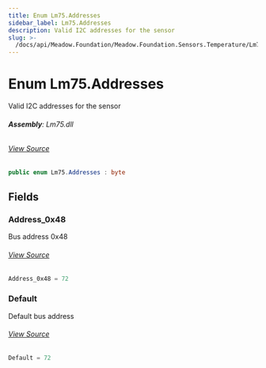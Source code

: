 ```yaml
---
title: Enum Lm75.Addresses
sidebar_label: Lm75.Addresses
description: Valid I2C addresses for the sensor
slug: >-
  /docs/api/Meadow.Foundation/Meadow.Foundation.Sensors.Temperature/Lm75.Addresses
---
```

# Enum Lm75.Addresses
Valid I2C addresses for the sensor

###### **Assembly**: Lm75.dll
###### [View Source](https://github.com/WildernessLabs/Meadow.Foundation.git/blob/develop/Source/Meadow.Foundation.Peripherals/Sensors.Temperature.Lm75/Driver/Lm75.Addresses.cs#L8)
```csharp title="Declaration"
public enum Lm75.Addresses : byte
```
## Fields
### Address_0x48
Bus address 0x48
###### [View Source](https://github.com/WildernessLabs/Meadow.Foundation.git/blob/develop/Source/Meadow.Foundation.Peripherals/Sensors.Temperature.Lm75/Driver/Lm75.Addresses.cs#L13)
```csharp title="Declaration"
Address_0x48 = 72
```
### Default
Default bus address
###### [View Source](https://github.com/WildernessLabs/Meadow.Foundation.git/blob/develop/Source/Meadow.Foundation.Peripherals/Sensors.Temperature.Lm75/Driver/Lm75.Addresses.cs#L17)
```csharp title="Declaration"
Default = 72
```
